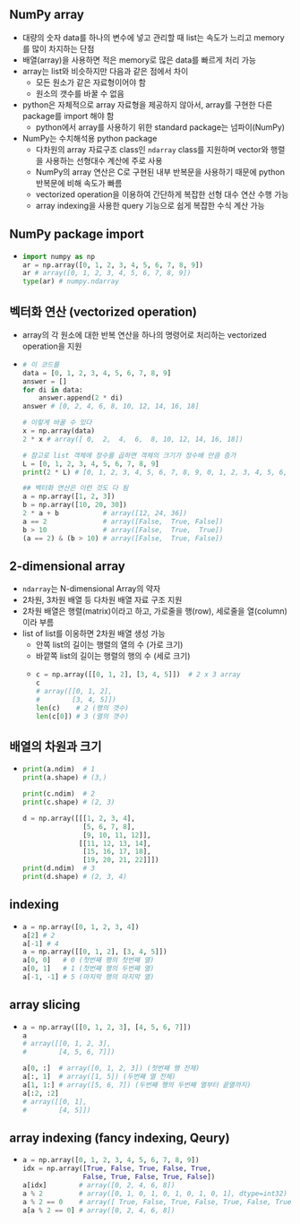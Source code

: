 ## NumPy array
  - 대량의 숫자 data를 하나의 변수에 넣고 관리할 때 list는 속도가 느리고 memory를 많이 차지하는 단점
  - 배열(array)을 사용하면 적은 memory로 많은 data를 빠르게 처리 가능
  - array는 list와 비슷하지만 다음과 같은 점에서 차이
    - 모든 원소가 같은 자료형이어야 함
    - 원소의 갯수를 바꿀 수 없음
  - python은 자체적으로 array 자료형을 제공하지 않아서, array를 구현한 다른 package를 import 해야 함
    - python에서 array를 사용하기 위한 standard package는 넘파이(NumPy)
  - NumPy는 수치해석용 python package
    - 다차원의 array 자료구조 class인 `ndarray` class를 지원하며 vector와 행렬을 사용하는 선형대수 계산에 주로 사용
    - NumPy의 array 연산은 C로 구현된 내부 반복문을 사용하기 때문에 python 반복문에 비해 속도가 빠름
    - vectorized operation을 이용하여 간단하게 복잡한 선형 대수 연산 수행 가능
    - array indexing을 사용한 query 기능으로 쉽게 복잡한 수식 계산 가능

## NumPy package import
  - ```py
    import numpy as np
    ar = np.array([0, 1, 2, 3, 4, 5, 6, 7, 8, 9])
    ar # array([0, 1, 2, 3, 4, 5, 6, 7, 8, 9])
    type(ar) # numpy.ndarray
    
## 벡터화 연산 (vectorized operation)
  - array의 각 원소에 대한 반복 연산을 하나의 명령어로 처리하는 vectorized operation을 지원
  - ```py
    # 이 코드를
    data = [0, 1, 2, 3, 4, 5, 6, 7, 8, 9]
    answer = []
    for di in data:
        answer.append(2 * di)
    answer # [0, 2, 4, 6, 8, 10, 12, 14, 16, 18]
    
    # 이렇게 바꿀 수 있다
    x = np.array(data)
    2 * x # array([ 0,  2,  4,  6,  8, 10, 12, 14, 16, 18])
    
    # 참고로 list 객체에 정수를 곱하면 객체의 크기가 정수배 만큼 증가
    L = [0, 1, 2, 3, 4, 5, 6, 7, 8, 9]
    print(2 * L) # [0, 1, 2, 3, 4, 5, 6, 7, 8, 9, 0, 1, 2, 3, 4, 5, 6, 7, 8, 9]
    
    ## 벡터화 연산은 이런 것도 다 됨
    a = np.array([1, 2, 3])
    b = np.array([10, 20, 30])
    2 * a + b           # array([12, 24, 36])
    a == 2              # array([False,  True, False])
    b > 10              # array([False,  True,  True])
    (a == 2) & (b > 10) # array([False,  True, False])
    
## 2-dimensional array
  - `ndarray`는 N-dimensional Array의 약자
  - 2차원, 3차원 배열 등 다차원 배열 자료 구조 지원
  - 2차원 배열은 행렬(matrix)이라고 하고, 가로줄을 행(row), 세로줄을 열(column)이라 부름
  - list of list를 이옹하면 2차원 배열 생성 가능
    - 안쪽 list의 길이는 행렬의 열의 수 (가로 크기)
    - 바깥쪽 list의 길이는 행렬의 행의 수 (세로 크기)
    - ```py
      c = np.array([[0, 1, 2], [3, 4, 5]])  # 2 x 3 array
      c
      # array([[0, 1, 2],
      #        [3, 4, 5]])
      len(c)    # 2 (행의 갯수)
      len(c[0]) # 3 (열의 갯수)

## 배열의 차원과 크기
  - ```py
    print(a.ndim)  # 1
    print(a.shape) # (3,)
    
    print(c.ndim)  # 2
    print(c.shape) # (2, 3)
    
    d = np.array([[[1, 2, 3, 4],
                   [5, 6, 7, 8],
                   [9, 10, 11, 12]],
                  [[11, 12, 13, 14],
                   [15, 16, 17, 18],
                   [19, 20, 21, 22]]])
    print(d.ndim)  # 3
    print(d.shape) # (2, 3, 4)
    
## indexing
  - ```py
    a = np.array([0, 1, 2, 3, 4])
    a[2] # 2
    a[-1] # 4
    a = np.array([[0, 1, 2], [3, 4, 5]])
    a[0, 0]   # 0 (첫번째 행의 첫번째 열)
    a[0, 1]   # 1 (첫번째 행의 두번째 열)
    a[-1, -1] # 5 (마지막 행의 마지막 열)
    
## array slicing
  - ```py
    a = np.array([[0, 1, 2, 3], [4, 5, 6, 7]])
    a
    # array([[0, 1, 2, 3],
    #        [4, 5, 6, 7]])
    
    a[0, :]  # array([0, 1, 2, 3]) (첫번째 행 전체)
    a[:, 1]  # array([1, 5]) (두번째 열 전체)
    a[1, 1:] # array([5, 6, 7]) (두번째 행의 두번째 열부터 끝열까지)
    a[:2, :2]
    # array([[0, 1],
    #        [4, 5]])
    
## array indexing (fancy indexing, Qeury)
  - ```py
    a = np.array([0, 1, 2, 3, 4, 5, 6, 7, 8, 9])
    idx = np.array([True, False, True, False, True,
                   False, True, False, True, False])
    a[idx]        # array([0, 2, 4, 6, 8])
    a % 2         # array([0, 1, 0, 1, 0, 1, 0, 1, 0, 1], dtype=int32)
    a % 2 == 0    # array([ True, False, True, False, True, False, True, False, True, False])
    a[a % 2 == 0] # array([0, 2, 4, 6, 8])
